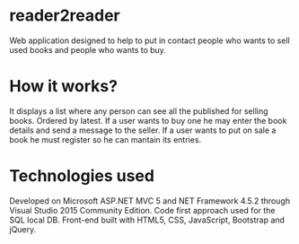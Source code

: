 # reader2reader
Web application designed to help to put in contact people who wants to sell used books and people who wants to buy.

# How it works?
It displays a list where any person can see all the published for selling books. Ordered by latest. If a user wants to buy one he may enter the book details and send a message to the seller.
If a user wants to put on sale a book he must register so he can mantain its entries.

# Technologies used
Developed on Microsoft ASP.NET MVC 5 and NET Framework 4.5.2 through Visual Studio 2015 Community Edition.
Code first approach used for the SQL local DB.
Front-end built with HTML5, CSS, JavaScript, Bootstrap and jQuery.
